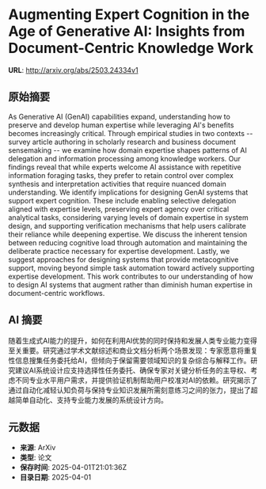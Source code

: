 # Augmenting Expert Cognition in the Age of Generative AI: Insights from Document-Centric Knowledge Work

**URL**: http://arxiv.org/abs/2503.24334v1

## 原始摘要

As Generative AI (GenAI) capabilities expand, understanding how to preserve
and develop human expertise while leveraging AI's benefits becomes increasingly
critical. Through empirical studies in two contexts -- survey article authoring
in scholarly research and business document sensemaking -- we examine how
domain expertise shapes patterns of AI delegation and information processing
among knowledge workers. Our findings reveal that while experts welcome AI
assistance with repetitive information foraging tasks, they prefer to retain
control over complex synthesis and interpretation activities that require
nuanced domain understanding. We identify implications for designing GenAI
systems that support expert cognition. These include enabling selective
delegation aligned with expertise levels, preserving expert agency over
critical analytical tasks, considering varying levels of domain expertise in
system design, and supporting verification mechanisms that help users calibrate
their reliance while deepening expertise. We discuss the inherent tension
between reducing cognitive load through automation and maintaining the
deliberate practice necessary for expertise development. Lastly, we suggest
approaches for designing systems that provide metacognitive support, moving
beyond simple task automation toward actively supporting expertise development.
This work contributes to our understanding of how to design AI systems that
augment rather than diminish human expertise in document-centric workflows.


## AI 摘要

随着生成式AI能力的提升，如何在利用AI优势的同时保持和发展人类专业能力变得至关重要。研究通过学术文献综述和商业文档分析两个场景发现：专家愿意将重复性信息搜集任务委托给AI，但倾向于保留需要领域知识的复杂综合与解释工作。研究建议AI系统设计应支持选择性任务委托、确保专家对关键分析任务的主导权、考虑不同专业水平用户需求，并提供验证机制帮助用户校准对AI的依赖。研究揭示了通过自动化减轻认知负荷与保持专业知识发展所需刻意练习之间的张力，提出了超越简单自动化、支持专业能力发展的系统设计方向。

## 元数据

- **来源**: ArXiv
- **类型**: 论文
- **保存时间**: 2025-04-01T21:01:36Z
- **目录日期**: 2025-04-01
